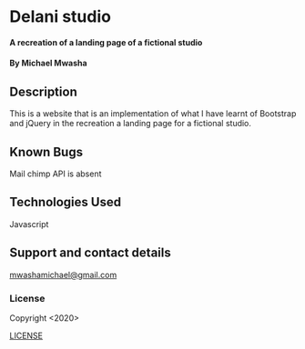 # Delani studio
####  A recreation of a landing page of a fictional studio
#### By Michael Mwasha
## Description
This is a website that is an implementation of what I have learnt of Bootstrap and jQuery in the recreation a landing page for a fictional studio.
## Known Bugs
Mail chimp API is absent
## Technologies Used
Javascript
## Support and contact details
mwashamichael@gmail.com
### License
Copyright <2020> <Michael Mwasha>

[LICENSE](https://opensource.org/licenses/MIT)
